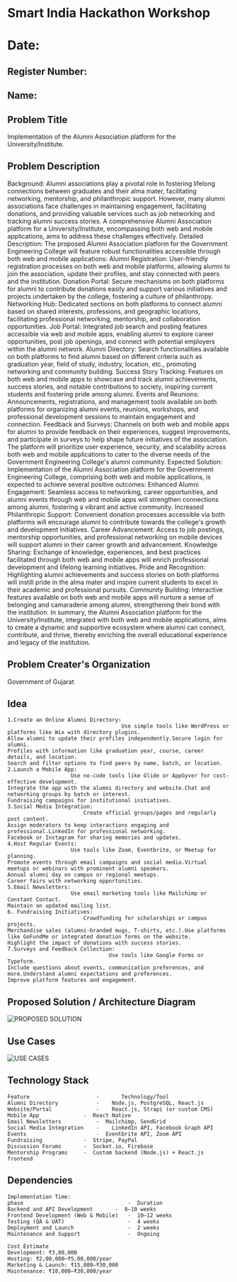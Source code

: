 # Smart India Hackathon Workshop
# Date:
## Register Number:
## Name:
## Problem Title
Implementation of the Alumni Association platform for the University/Institute.
## Problem Description
Background: Alumni associations play a pivotal role in fostering lifelong connections between graduates and their alma mater, facilitating networking, mentorship, and philanthropic support. However, many alumni associations face challenges in maintaining engagement, facilitating donations, and providing valuable services such as job networking and tracking alumni success stories. A comprehensive Alumni Association platform for a University/Institute, encompassing both web and mobile applications, aims to address these challenges effectively. Detailed Description: The proposed Alumni Association platform for the Government Engineering College will feature robust functionalities accessible through both web and mobile applications: Alumni Registration: User-friendly registration processes on both web and mobile platforms, allowing alumni to join the association, update their profiles, and stay connected with peers and the institution. Donation Portal: Secure mechanisms on both platforms for alumni to contribute donations easily and support various initiatives and projects undertaken by the college, fostering a culture of philanthropy. Networking Hub: Dedicated sections on both platforms to connect alumni based on shared interests, professions, and geographic locations, facilitating professional networking, mentorship, and collaboration opportunities. Job Portal: Integrated job search and posting features accessible via web and mobile apps, enabling alumni to explore career opportunities, post job openings, and connect with potential employers within the alumni network. Alumni Directory: Search functionalities available on both platforms to find alumni based on different criteria such as graduation year, field of study, industry, location, etc., promoting networking and community building. Success Story Tracking: Features on both web and mobile apps to showcase and track alumni achievements, success stories, and notable contributions to society, inspiring current students and fostering pride among alumni. Events and Reunions: Announcements, registrations, and management tools available on both platforms for organizing alumni events, reunions, workshops, and professional development sessions to maintain engagement and connection. Feedback and Surveys: Channels on both web and mobile apps for alumni to provide feedback on their experiences, suggest improvements, and participate in surveys to help shape future initiatives of the association. The platform will prioritize user experience, security, and scalability across both web and mobile applications to cater to the diverse needs of the Government Engineering College's alumni community. Expected Solution: Implementation of the Alumni Association platform for the Government Engineering College, comprising both web and mobile applications, is expected to achieve several positive outcomes: Enhanced Alumni Engagement: Seamless access to networking, career opportunities, and alumni events through web and mobile apps will strengthen connections among alumni, fostering a vibrant and active community. Increased Philanthropic Support: Convenient donation processes accessible via both platforms will encourage alumni to contribute towards the college's growth and development initiatives. Career Advancement: Access to job postings, mentorship opportunities, and professional networking on mobile devices will support alumni in their career growth and advancement. Knowledge Sharing: Exchange of knowledge, experiences, and best practices facilitated through both web and mobile apps will enrich professional development and lifelong learning initiatives. Pride and Recognition: Highlighting alumni achievements and success stories on both platforms will instill pride in the alma mater and inspire current students to excel in their academic and professional pursuits. Community Building: Interactive features available on both web and mobile apps will nurture a sense of belonging and camaraderie among alumni, strengthening their bond with the institution. In summary, the Alumni Association platform for the University/Institute, integrated with both web and mobile applications, aims to create a dynamic and supportive ecosystem where alumni can connect, contribute, and thrive, thereby enriching the overall educational experience and legacy of the institution.
## Problem Creater's Organization
Government of Gujarat

## Idea
```
1.Create an Online Alumni Directory:
                                    Use simple tools like WordPress or platforms like Wix with directory plugins.
Allow alumni to update their profiles independently.Secure login for alumni.
Profiles with information like graduation year, course, career details, and location.
Search and filter options to find peers by name, batch, or location.
2.Launch a Mobile App:
                    Use no-code tools like Glide or AppGyver for cost-effective development.
Integrate the app with the alumni directory and website.Chat and networking groups by batch or interest.
Fundraising campaigns for institutional initiatives.
3.Social Media Integration:
                        Create official groups/pages and regularly post content.
Assign moderators to keep interactions engaging and professional.LinkedIn for professional networking.
Facebook or Instagram for sharing memories and updates.
4.Host Regular Events:
                    Use tools like Zoom, Eventbrite, or Meetup for planning.
Promote events through email campaigns and social media.Virtual meetups or webinars with prominent alumni speakers.
Annual alumni day on campus or regional meetups.
Career fairs with networking opportunities.
5.Email Newsletters:
                    Use email marketing tools like Mailchimp or Constant Contact.
Maintain an updated mailing list.
6. Fundraising Initiatives:
                        Crowdfunding for scholarships or campus projects.
Merchandise sales (alumni-branded mugs, T-shirts, etc.).Use platforms like GoFundMe or integrated donation forms on the website.
Highlight the impact of donations with success stories.
7.Surveys and Feedback Collection:
                                Use tools like Google Forms or Typeform.
Include questions about events, communication preferences, and more.Understand alumni expectations and preferences.
Improve platform features and engagement.
```




## Proposed Solution / Architecture Diagram
![PROPOSED SOLUTION](https://github.com/user-attachments/assets/c521a3d8-6302-4c5a-b220-06bf146fbc91)




## Use Cases
![USE CASES](https://github.com/user-attachments/assets/cc384177-6a56-4122-a5e6-5ed84e830879)


## Technology Stack
```
Feature                     -     	Technology/Tool
Alumni Directory            -	 Node.js, PostgreSQL, React.js
Website/Portal              -	 React.js, Strapi (or custom CMS)
Mobile App	            -  React Native
Email Newsletters           -  Mailchimp, SendGrid
Social Media Integration    -	 LinkedIn API, Facebook Graph API
Events	                    -  Eventbrite API, Zoom API
Fundraising	            -  Stripe, PayPal
Discussion Forums	    -  Socket.io, Firebase
Mentorship Programs	    -  Custom backend (Node.js) + React.js frontend
```


## Dependencies
```
Implementation Time:
phase                                 -  Duration
Backend and API Development	      -  8–10 weeks
Frontend Development (Web & Mobile)   -  10–12 weeks
Testing (QA & UAT)                    -  4 weeks
Deployment and Launch                 -  2 weeks
Maintenance and Support               -  Ongoing

Cost Estimate
Development: ₹3,00,000
Hosting: ₹2,00,000–₹5,00,000/year
Marketing & Launch: ₹15,000–₹30,000
Maintenance: ₹10,000–₹30,000/year
```

